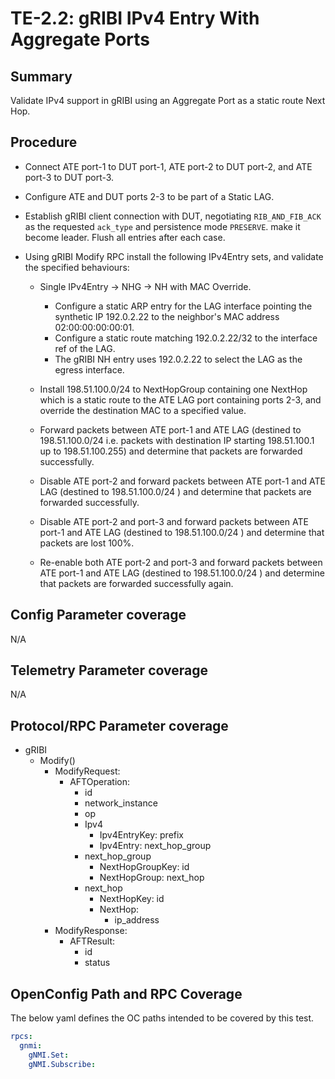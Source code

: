 # TE-2.2: gRIBI IPv4 Entry With Aggregate Ports

## Summary

Validate IPv4 support in gRIBI using an Aggregate Port as a static route Next
Hop.

## Procedure

*   Connect ATE port-1 to DUT port-1, ATE port-2 to DUT port-2, and ATE port-3
    to DUT port-3.
*   Configure ATE and DUT ports 2-3 to be part of a Static LAG.
*   Establish gRIBI client connection with DUT, negotiating `RIB_AND_FIB_ACK` as
    the requested `ack_type` and persistence mode `PRESERVE`. make it become
    leader. Flush all entries after each case.
*   Using gRIBI Modify RPC install the following IPv4Entry sets, and validate
    the specified behaviours:

    *   Single IPv4Entry -> NHG -> NH with MAC Override.

        *   Configure a static ARP entry for the LAG interface pointing the
            synthetic IP 192.0.2.22 to the neighbor's MAC address
            02:00:00:00:00:01.
        *   Configure a static route matching 192.0.2.22/32 to the interface ref
            of the LAG.
        *   The gRIBI NH entry uses 192.0.2.22 to select the LAG as the egress
            interface.

    *   Install 198.51.100.0/24 to NextHopGroup containing one NextHop which is
        a static route to the ATE LAG port containing ports 2-3, and override
        the destination MAC to a specified value.

    *   Forward packets between ATE port-1 and ATE LAG (destined to
        198.51.100.0/24 i.e. packets with destination IP starting 198.51.100.1
        up to 198.51.100.255) and determine that packets are forwarded
        successfully.

    *   Disable ATE port-2 and forward packets between ATE port-1 and ATE LAG
        (destined to 198.51.100.0/24 ) and determine that packets are forwarded
        successfully.

    *   Disable ATE port-2 and port-3 and forward packets between ATE port-1 and
        ATE LAG (destined to 198.51.100.0/24 ) and determine that packets are
        lost 100%.

    *   Re-enable both ATE port-2 and port-3 and forward packets between ATE
        port-1 and ATE LAG (destined to 198.51.100.0/24 ) and determine that
        packets are forwarded successfully again.

## Config Parameter coverage

N/A

## Telemetry Parameter coverage

N/A

## Protocol/RPC Parameter coverage

*   gRIBI
    *   Modify()
        *   ModifyRequest:
            *   AFTOperation:
                *   id
                *   network_instance
                *   op
                *   Ipv4
                    *   Ipv4EntryKey: prefix
                    *   Ipv4Entry: next_hop_group
                *   next_hop_group
                    *   NextHopGroupKey: id
                    *   NextHopGroup: next_hop
                *   next_hop
                    *   NextHopKey: id
                    *   NextHop:
                        *   ip_address
        *   ModifyResponse:
            *   AFTResult:
                *   id
                *   status

## OpenConfig Path and RPC Coverage

The below yaml defines the OC paths intended to be covered by this test.

```yaml
rpcs:
  gnmi:
    gNMI.Set:
    gNMI.Subscribe:
```